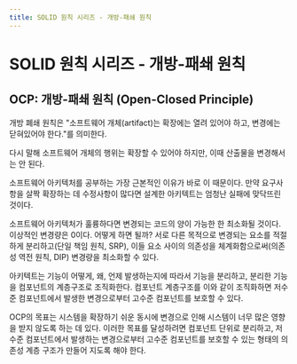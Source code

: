 ```yaml
---
title: SOLID 원칙 시리즈 - 개방-패쇄 원칙
---
```

# SOLID 원칙 시리즈 - 개방-패쇄 원칙
## OCP: 개방-패쇄 원칙 (Open-Closed Principle)
개방 폐쇄 원칙은
"소프트웨어 개체(artifact)는 확장에는 열려 있어야 하고, 변경에는 닫혀있어야 한다."를 의미한다.

다시 말해 소프트웨어 개체의 행위는 확장할 수 있어야 하지만, 이때 산출물을 변경해서는 안 된다.

소프트웨어 아키텍처를 공부하는 가장 근본적인 이유가 바로 이 때문이다. 만약 요구사항을 살짝 확장하는 데 수정사항이 많다면 설계한 아키텍트는 엄청난 실패에 맞닥뜨린 것이다.

소프트웨어 아키텍처가 훌륭하다면 변경되는 코드의 양이 가능한 한 최소화될 것이다. 이상적인 변경량은 0이다. 어떻게 하면 될까? 서로 다른 목적으로 변경되는 요소를 적절하게 분리하고(단일 책임 원칙, SRP), 이들 요소 사이의 의존성을 체계화함으로써(의존성 역전 원칙, DIP) 변경량을 최소화할 수 있다.

아키텍트는 기능이 어떻게, 왜, 언제 발생하는지에 따라서 기능을 분리하고, 분리한 기능을 컴포넌트의 계층구조로 조직화한다. 컴포넌트 계층구조를 이와 같이 조직화하면 저수준 컴포넌트에서 발생한 변경으로부터 고수준 컴포넌트를 보호할 수 있다.

OCP의 목표는 시스템을 확장하기 쉬운 동시에 변경으로 인해 시스템이 너무 많은 영향을 받지 않도록 하는 데 있다. 이러한 목표를 달성하려면 컴포넌트 단위로 분리하고, 저수준 컴포넌트에서 발생하는 변경으로부터 고수준 컴포넌트를 보호할 수 있는 형태의 의존성 계층 구조가 만들어 지도록 해야 한다.